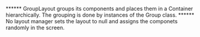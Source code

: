 ****** GroupLayout groups its components and places them in a Container hierarchically. The grouping is done by instances of the Group class.
****** No layout manager sets the layout to null and assigns the componets randomly in the screen.
